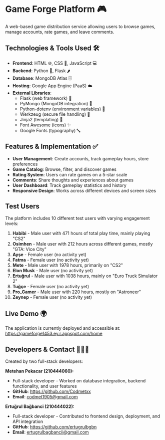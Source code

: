 # Game Forge Platform 🎮

A web-based game distribution service allowing users to browse games, manage accounts, rate games, and leave comments.

## Technologies & Tools Used 🛠️
* **Frontend**: HTML 🌐, CSS 🎨, JavaScript 💻
* **Backend**: Python 🐍, Flask 🌶️
* **Database**: MongoDB Atlas 🗄️
* **Hosting**: Google App Engine (PaaS) ☁️
* **External Libraries**: 
  * Flask (web framework) 🧩
  * PyMongo (MongoDB integration) 🔄
  * Python-dotenv (environment variables) 🔐
  * Werkzeug (secure file handling) 📁
  * Jinja2 (templating) 📝
  * Font Awesome (icons) ✨
  * Google Fonts (typography) 🔤

## Features & Implementation ✅
* **User Management**: Create accounts, track gameplay hours, store preferences
* **Game Catalog**: Browse, filter, and discover games
* **Rating System**: Users can rate games on a 5-star scale
* **Comments**: Share thoughts and experiences about games
* **User Dashboard**: Track gameplay statistics and history
* **Responsive Design**: Works across different devices and screen sizes

## Test Users
The platform includes 10 different test users with varying engagement levels:
1. **Habibi** - Male user with 471 hours of total play time, mainly playing "CS2"
2. **Osimhen** - Male user with 212 hours across different games, mostly "GTA: Vice City"
3. **Ayşe** - Female user (no activity yet)
4. **Fatma** - Female user (no activity yet)
5. **Mete** - Male user with 1978 hours, primarily on "CS2"
6. **Elon Musk** - Male user (no activity yet)
7. **Ertuğrul** - Male user with 1038 hours, mainly on "Euro Truck Simulator 2"
8. **Tuğçe** - Female user (no activity yet)
9. **Pro_Gamer** - Male user with 220 hours, mostly on "Astroneer"
10. **Zeynep** - Female user (no activity yet)

## Live Demo 🌍
The application is currently deployed and accessible at:
https://gameforge1453.ey.r.appspot.com/home

## Developers & Contact 👨‍💻📞
Created by two full-stack developers:

**Metehan Pekacar (210444060):** 
* Full-stack developer - Worked on database integration, backend functionality, and user features
* **GitHub**: https://github.com/Codmetxx 
* **Email**: codmet1905@gmail.com 

**Ertuğrul Bağbanci (210444022):** 
* Full-stack developer - Contributed to frontend design, deployment, and API integration
* **GitHub**: https://github.com/ertugrulbgbn
* **Email**: ertugrulbagbancii@gmail.com
